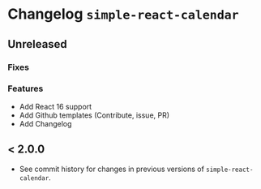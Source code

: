 # Changelog `simple-react-calendar`

## Unreleased

### Fixes

### Features
* Add React 16 support
* Add Github templates (Contribute, issue, PR)
* Add Changelog

## < 2.0.0

* See commit history for changes in previous versions of `simple-react-calendar`.